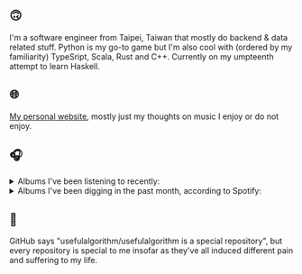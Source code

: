 ## 🙃

I'm a software engineer from Taipei, Taiwan that mostly do backend & data related stuff. Python is my go-to game but I'm also cool with (ordered by my familiarity) TypeSript, Scala, Rust and C++. Currently on my umpteenth attempt to learn Haskell.

## 🌐

[My personal website](https://usefulalgorithm.github.io/), mostly just my thoughts on music I enjoy or do not enjoy.

## 🎧

<details>
<summary>Albums I've been listening to recently:</summary>

- _Lahai_, by Sampha
- _Beloved! Paradise! Jazz!?_, by McKinley Dixon
- _In Plain Speech_, by Circuit des Yeux
- _End of the Middle_, by Richard Dawson
- _Decide Which Way The Eyes Are Looking_, by Lina Tullgren
- _Följd_, by Civilistjävel!
- _Joy In Fear_, by goat (JP)
- _Like A Flower - The 1st Mini Album_, by IRENE
- _SAYA_, by Saya Gray
- _如果每天都可以 happy happy 誰想要sad:＊- 合作的秘密_, by 陳嫺靜
- _Only Good Dreams for Me_, by Zaumne
- _Toilet_, by Clown Core
- _Dead Channel Sky_, by clipping.

</details>

<details>
<summary>Albums I've been digging in the past month, according to Spotify:</summary>

- _Genuine Dexterity_, by Kenny Segal, K-The-I???
- _第八作品集『無題』_, by downy
- _End of the Middle_, by Richard Dawson
- _Goyard Ibn Said_, by Ghais Guevara
- _Decide Which Way The Eyes Are Looking_, by Lina Tullgren
- _如果每天都可以 happy happy 誰想要sad:＊- 合作的秘密_, by 陳嫺靜
- _Only Good Dreams for Me_, by Zaumne
- _Cowards_, by Squid
- _This Is the Album of a Band Called Adebisi Shank_, by Adebisi Shank
- _Dead Channel Sky_, by clipping.

</details>

## 💬

GitHub says "usefulalgorithm/usefulalgorithm is a special repository", but every repository is special to me insofar as they've all induced different pain and suffering to my life.